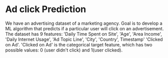 # Ad click Prediction
We have an advertising dataset of a marketing agency. Goal is to develop a ML
algorithm that predicts if a particular user will click on an advertisement. The dataset
has 9 features:
&#39;Daily Time Spent on Site&#39;, &#39;Age&#39;, &#39;Area Income&#39;, &#39;Daily Internet Usage&#39;, &#39;Ad Topic
Line&#39;, &#39;City&#39;, &#39;Country&#39;, Timestamp&#39; &#39;Clicked on Ad&#39;.
&#39;Clicked on Ad&#39; is the categorical target feature, which has two possible values: 0
(user didn&#39;t click) and 1(user clicked).
